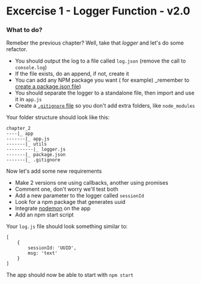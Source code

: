 # Excercise 1 - Logger Function - v2.0

### What to do?
Remeber the previous chapter? Well, take that _logger_ and let's do some refactor.

- You should output the log to a file called `log.json` (remove the call to `console.log`)
- If the file exists, do an append, if not, create it
- You can add any NPM package you want ([](https://www.npmjs.com/package/yargs) for example) _remember to [create a package.json file](https://docs.npmjs.com/cli/init))
- You should separate the logger to a standalone file, then import and use it in `app.js`
- Create a [`.gitignore` file](https://help.github.com/articles/ignoring-files/) so you don't add extra folders, like `node_modules`

Your folder structure should look like this:
```
chapter_2
----|_ app
-------|_ app.js
-------|_ utils
----------|_ logger.js
-------|_ package.json
-------|_ .gitignore
```

Now let's add some new requirements
- Make 2 versions one using callbacks, another using promises
- Comment one, don't worry we'll test both
- Add a new parameter to the logger called `sessionId`
- Look for a npm package that generates uuid
- Integrate [nodemon](https://nodemon.io/) on the app
- Add an npm start script

Your `log.js` file should look something similar to:
```
[
    {
        sessionId: 'UUID',
        msg: 'text'
    }
]
```
The app should now be able to start with `npm start`
